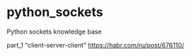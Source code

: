 # python_sockets
Python sockets knowledge base

part_1 "client-server-client" 
https://habr.com/ru/post/676110/
